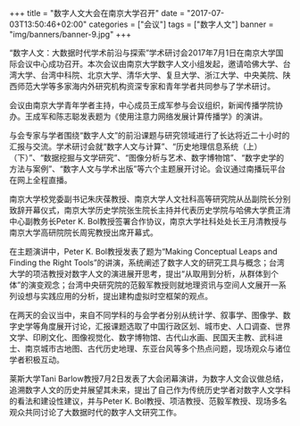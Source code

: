 +++
title = "数字人文大会在南京大学召开"
date = "2017-07-03T13:50:46+02:00"
categories = ["会议"]
tags = ["数字人文"]
banner = "img/banners/banner-9.jpg"
+++


“数字人文：大数据时代学术前沿与探索”学术研讨会2017年7月1日在南京大学国际会议中心成功召开。本次会议由南京大学数字人文小组发起，邀请哈佛大学、台湾大学、台湾中科院、北京大学、清华大学、复旦大学、浙江大学、中央美院、陕西师范大学等多家海内外研究机构资深专家和青年学者共同参与了学术研讨。

<!--more-->

会议由南京大学青年学者主持，中心成员王成军参与会议组织，新闻传播学院协办。王成军和陈志聪发表题为《使用注意力网络发展计算传播学》的演讲。

与会专家与学者围绕“数字人文”的前沿课题与研究领域进行了长达将近二十小时的汇报与交流。学术研讨会就“数字人文与计算”、“历史地理信息系统（上）（下）”、“数据挖掘与文学研究”、“图像分析与艺术、数字博物馆”、“数字史学的方法与案例”、“数字人文与学术出版”等六个主题展开讨论。会议通过南播玩平台在网上全程直播。



南京大学校党委副书记朱庆葆教授、南京大学人文社科高等研究院从丛副院长分别致辞开幕仪式，南京大学历史学院张生院长主持并代表历史学院与哈佛大学费正清中心副教务长Peter K. Bol教授签署合作协议，南京大学社科处处长王月清教授与南京大学高研院院长周宪教授出席开幕式。

在主题演讲中，Peter K. Bol教授发表了题为“Making Conceptual Leaps and Finding the Right Tools”的讲演，系统阐述了数字人文的研究工具与概念；台湾大学的项洁教授对数字人文的演进展开思考，提出“从取用到分析，从群体到个体”的演变观念；台湾中央研究院的范毅军教授则就地理资讯与空间人文展开一系列设想与实践应用的分析，提出建构虚拟时空框架的观点。

在两天的会议当中，来自不同学科的与会学者分别从统计学、叙事学、图像学、数字史学等角度展开讨论，汇报课题选取了中国行政区划、城市史、人口调查、世界文学、印刷文化、图像视觉化、数字博物馆、古代山水画、民国天主教、武科进士、南京城市古地图、古代历史地理、东亚台风等多个热点问题，现场观众与诸位学者积极互动。


莱斯大学Tani Barlow教授7月2日发表了大会闭幕演讲，为数字人文会议做总结，追溯数字人文的历史并展望其未来，提出了自己作为传统历史学者对数字人文学科的看法和建设性建议，并与Peter K. Bol教授、项洁教授、范毅军教授、现场多名观众共同讨论了大数据时代的数字人文研究工作。
